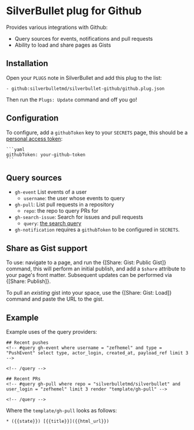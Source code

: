 # SilverBullet plug for Github
Provides various integrations with Github:

* Query sources for events, notifications and pull requests
* Ability to load and share pages as Gists

## Installation
Open your `PLUGS` note in SilverBullet and add this plug to the list:

```
- github:silverbulletmd/silverbullet-github/github.plug.json
```

Then run the `Plugs: Update` command and off you go!

## Configuration
To configure, add a `githubToken` key to your `SECRETS` page, this should be a [personal access token](https://github.com/settings/tokens):

    ```yaml
    githubToken: your-github-token
    ```

## Query sources

* `gh-event` List events of a user
    * `username`: the user whose events to query
* `gh-pull`: List pull requests in a repository
    * `repo`: the repo to query PRs for
* `gh-search-issue`: Search for issues and pull requests
    * `query`: [the search query](https://docs.github.com/en/rest/search#search-issues-and-pull-requests)
* `gh-notification` requires a `githubToken` to be configured in `SECRETS`.

## Share as Gist support

To use: navigate to a page, and run the {[Share: Gist: Public Gist]} command, this will perform an initial publish, and add a `$share` attribute to your page's front matter. Subsequent updates can be performed via {[Share: Publish]}.

To pull an *existing* gist into your space, use the {[Share: Gist: Load]} command and paste the URL to the gist.
## Example

Example uses of the query providers:

    ## Recent pushes
    <!-- #query gh-event where username = "zefhemel" and type = "PushEvent" select type, actor_login, created_at, payload_ref limit 3 -->

    <!-- /query -->

    ## Recent PRs
    <!-- #query gh-pull where repo = "silverbulletmd/silverbullet" and user_login = "zefhemel" limit 3 render "template/gh-pull" -->

    <!-- /query -->

Where the `template/gh-pull` looks as follows:

    * ({{state}}) [{{title}}]({{html_url}})